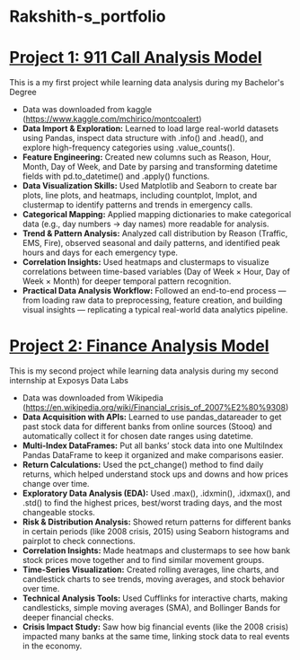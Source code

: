 # Rakshith-s_portfolio

# [ Project 1: 911 Call Analysis Model ](https://rakshith2712.github.io/rakshith-s_portfolio/911_call_analysis_model)
This is a my first project while learning data analysis during my Bachelor's Degree

* Data was downloaded from kaggle (https://www.kaggle.com/mchirico/montcoalert)
* **Data Import & Exploration:** Learned to load large real-world datasets using Pandas, inspect data structure with .info() and .head(), and explore high-frequency categories using .value_counts().
* **Feature Engineering:** Created new columns such as Reason, Hour, Month, Day of Week, and Date by parsing and transforming datetime fields with pd.to_datetime() and .apply() functions.
* **Data Visualization Skills:** Used Matplotlib and Seaborn to create bar plots, line plots, and heatmaps, including countplot, lmplot, and clustermap to identify patterns and trends in emergency calls.
* **Categorical Mapping:** Applied mapping dictionaries to make categorical data (e.g., day numbers → day names) more readable for analysis.
* **Trend & Pattern Analysis:** Analyzed call distribution by Reason (Traffic, EMS, Fire), observed seasonal and daily patterns, and identified peak hours and days for each emergency type.
* **Correlation Insights:** Used heatmaps and clustermaps to visualize correlations between time-based variables (Day of Week × Hour, Day of Week × Month) for deeper temporal pattern recognition.
* **Practical Data Analysis Workflow:** Followed an end-to-end process — from loading raw data to preprocessing, feature creation, and building visual insights — replicating a typical real-world data analytics pipeline.

# [ Project 2: Finance Analysis Model ](https://rakshith2712.github.io/rakshith-s_portfolio/finance__analysis_model)
This is my second project while learning data analysis during my second internship at Exposys Data Labs

* Data was downloaded from Wikipedia (https://en.wikipedia.org/wiki/Financial_crisis_of_2007%E2%80%9308)
* **Data Acquisition with APIs:** Learned to use pandas_datareader to get past stock data for different banks from online sources (Stooq) and automatically collect it for chosen date ranges using datetime.
* **Multi-Index DataFrames:** Put all banks’ stock data into one MultiIndex Pandas DataFrame to keep it organized and make comparisons easier.
* **Return Calculations:** Used the pct_change() method to find daily returns, which helped understand stock ups and downs and how prices change over time.
* **Exploratory Data Analysis (EDA):** Used .max(), .idxmin(), .idxmax(), and .std() to find the highest prices, best/worst trading days, and the most changeable stocks.
* **Risk & Distribution Analysis:** Showed return patterns for different banks in certain periods (like 2008 crisis, 2015) using Seaborn histograms and pairplot to check connections.
* **Correlation Insights:** Made heatmaps and clustermaps to see how bank stock prices move together and to find similar movement groups.
* **Time-Series Visualization:** Created rolling averages, line charts, and candlestick charts to see trends, moving averages, and stock behavior over time.
* **Technical Analysis Tools:** Used Cufflinks for interactive charts, making candlesticks, simple moving averages (SMA), and Bollinger Bands for deeper financial checks.
* **Crisis Impact Study:** Saw how big financial events (like the 2008 crisis) impacted many banks at the same time, linking stock data to real events in the economy.

